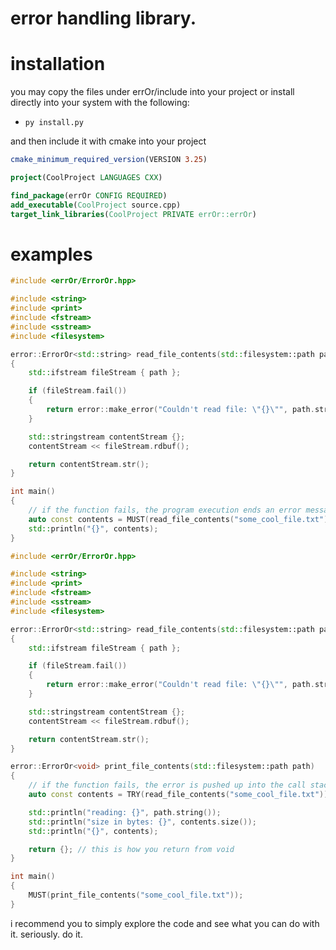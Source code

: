 # error handling library.

# installation

you may copy the files under errOr/include into your project or install directly into your system with the following: 

* ``py install.py``

and then include it with cmake into your project

```cmake
cmake_minimum_required_version(VERSION 3.25)

project(CoolProject LANGUAGES CXX)

find_package(errOr CONFIG REQUIRED)
add_executable(CoolProject source.cpp)
target_link_libraries(CoolProject PRIVATE errOr::errOr)
```

# examples
```c++
#include <errOr/ErrorOr.hpp>

#include <string>
#include <print>
#include <fstream>
#include <sstream>
#include <filesystem>

error::ErrorOr<std::string> read_file_contents(std::filesystem::path path)
{
    std::ifstream fileStream { path };

    if (fileStream.fail())
    {
        return error::make_error("Couldn't read file: \"{}\"", path.string());
    }

    std::stringstream contentStream {};
    contentStream << fileStream.rdbuf();

    return contentStream.str();
}

int main()
{
    // if the function fails, the program execution ends an error message is given.
    auto const contents = MUST(read_file_contents("some_cool_file.txt");
    std::println("{}", contents);
}
```

```c++
#include <errOr/ErrorOr.hpp>

#include <string>
#include <print>
#include <fstream>
#include <sstream>
#include <filesystem>

error::ErrorOr<std::string> read_file_contents(std::filesystem::path path)
{
    std::ifstream fileStream { path };

    if (fileStream.fail())
    {
        return error::make_error("Couldn't read file: \"{}\"", path.string());
    }

    std::stringstream contentStream {};
    contentStream << fileStream.rdbuf();

    return contentStream.str();
}

error::ErrorOr<void> print_file_contents(std::filesystem::path path)
{
    // if the function fails, the error is pushed up into the call stack to be handled somewhere else.
    auto const contents = TRY(read_file_contents("some_cool_file.txt"));

    std::println("reading: {}", path.string());
    std::println("size in bytes: {}", contents.size());
    std::println("{}", contents);

    return {}; // this is how you return from void
}

int main()
{
    MUST(print_file_contents("some_cool_file.txt"));
}
```

i recommend you to simply explore the code and see what you can do with it. seriously. do it.
